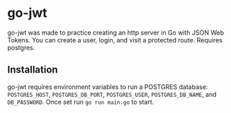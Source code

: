 # go-jwt

go-jwt was made to practice creating an http server in Go with JSON Web Tokens. You can create a user, login, and visit a protected route. Requires postgres.

## Installation
go-jwt requires environment variables to run a POSTGRES database: `POSTGRES_HOST`, `POSTGRES_DB_PORT`, `POSTGRES_USER`, `POSTGRES_DB_NAME`, and `DB_PASSWORD`. Once set run `go run main.go` to start.

